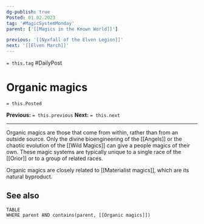 ```yaml
---
dg-publish: true
Posted: 01.02.2023
tag: '#MagicSystemMonday'
parent: ['[[Magics in the Known World]]']

previous: '[[Nyxfall of the Elven Legion]]'
next: '[[Elven March]]'
---
```

`= this.tag` #DailyPost
# Organic magics
`= this.Posted`

**Previous:** `= this.previous`
**Next:** `= this.next`

---

Organic magics are those that come from within, rather than from an outside source. Only the divine bioengineering of the [[Angels]] or the chaotic evolution of the [[Wild Magics]] can give a people magics of their own. These magic systems are typically unique to a single race of the [[Orior]] or to a group of related races.

Organic magics are closely related to [[Materialist magics]], which are its natural byproduct.

## See also
```dataview
TABLE
WHERE parent AND contains(parent, [[Organic magics]])
```
